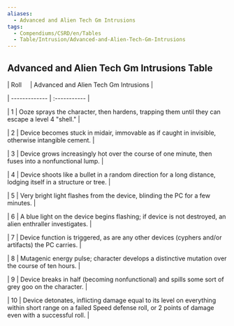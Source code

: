 ```yaml
---
aliases:
  - Advanced and Alien Tech Gm Intrusions
tags:
  - Compendiums/CSRD/en/Tables
  - Table/Intrusion/Advanced-and-Alien-Tech-Gm-Intrusions
---
```

  
## Advanced and Alien Tech Gm Intrusions Table  
|  Roll &nbsp; &nbsp; | Advanced and Alien Tech Gm Intrusions  |  
| ------------- | :----------- |  
| 1 | Ooze sprays the character, then hardens, trapping them until they can escape a level 4 "shell." |  
| 2 | Device becomes stuck in midair, immovable as if caught in invisible, otherwise intangible cement. |  
| 3 | Device grows increasingly hot over the course of one minute, then fuses into a nonfunctional lump. |  
| 4 | Device shoots like a bullet in a random direction for a long distance, lodging itself in a structure or tree. |  
| 5 | Very bright light flashes from the device, blinding the PC for a few minutes. |  
| 6 | A blue light on the device begins flashing; if device is not destroyed, an alien enthraller investigates. |  
| 7 | Device function is triggered, as are any other devices (cyphers and/or artifacts) the PC carries. |  
| 8 | Mutagenic energy pulse; character develops a distinctive mutation over the course of ten hours. |  
| 9 | Device breaks in half (becoming nonfunctional) and spills some sort of grey goo on the character. |  
| 10 | Device detonates, inflicting damage equal to its level on everything within short range on a failed Speed defense roll, or 2 points of damage even with a successful roll. |
